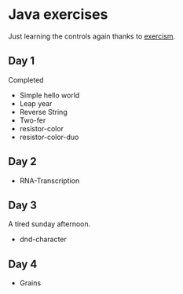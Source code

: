 # Java exercises
Just learning the controls again thanks to [exercism](https://exercism.io).

## Day 1
Completed 
- Simple hello world
- Leap year
- Reverse String
- Two-fer
- resistor-color
- resistor-color-duo

## Day 2
- RNA-Transcription

## Day 3

A tired sunday afternoon.

- dnd-character

## Day 4
- Grains